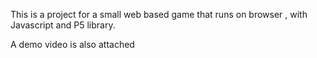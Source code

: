 This is a project for a small web based game that runs on browser , with Javascript and P5 library. 

A demo video is also attached

